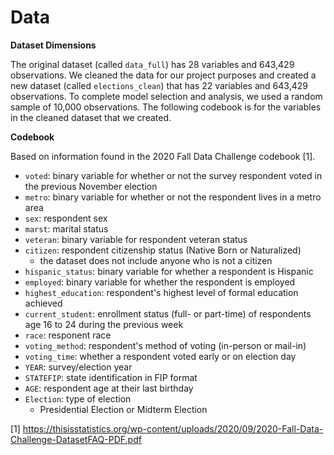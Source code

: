 # Data

**Dataset Dimensions**

The original dataset (called `data_full`) has 28 variables and 643,429 observations. We cleaned the data for our project purposes and created a new dataset (called `elections_clean`) that has 22 variables and 643,429 observations. To complete model selection and analysis, we used a random sample of 10,000 observations. The following codebook is for the variables in the cleaned dataset that we created. 

**Codebook**

Based on information found in the 2020 Fall Data Challenge codebook [1].

* `voted`: binary variable for whether or not the survey respondent voted in the previous November election
* `metro`: binary variable for whether or not the respondent lives in a metro area
* `sex`: respondent sex
* `marst`: marital status
* `veteran`: binary variable for respondent veteran status
* `citizen`: respondent citizenship status (Native Born or Naturalized)
  + the dataset does not include anyone who is not a citizen
* `hispanic_status`: binary variable for whether a respondent is Hispanic
* `employed`: binary variable for whether the respondent is employed 
* `highest_education`: respondent's highest level of formal education achieved 
* `current_student`: enrollment status (full- or part-time) of respondents age 16 to 24 during the previous week
* `race`: responent race
* `voting_method`: respondent's method of voting (in-person or mail-in)
* `voting_time`: whether a respondent voted early or on election day
* `YEAR`: survey/election year
* `STATEFIP`: state identification in FIP format
* `AGE`: respondent age at their last birthday
* `Election`: type of election 
  + Presidential Election or Midterm Election

[1] https://thisisstatistics.org/wp-content/uploads/2020/09/2020-Fall-Data-Challenge-DatasetFAQ-PDF.pdf 